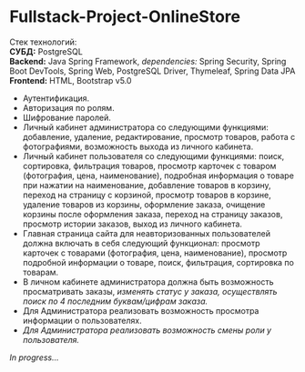# Fullstack-Project-OnlineStore

Стек технологий:<br>
<b>СУБД:</b> PostgreSQL<br>
<b>Backend:</b> Java Spring Framework, <i>dependencies:</i> Spring Security, Spring Boot DevTools, Spring Web, PostgreSQL Driver, Thymeleaf, Spring Data JPA<br>
<b>Frontend:</b> HTML, Bootstrap v5.0

- Аутентификация.
- Авторизация по ролям.
- Шифрование паролей.
- Личный кабинет администратора со следующими функциями: добавление, удаление, редактирование, просмотр товаров, работа с фотографиями, возможность выхода из личного кабинета.
- Личный кабинет пользователя со следующими функциями: поиск, сортировка, фильтрация товаров, просмотр карточек с товаром (фотография,
цена, наименование), подробная информация о товаре при нажатии на наименование, добавление товаров в корзину, переход на страницу с корзиной, просмотр товаров в корзине, удаление товаров из корзины, оформление заказа, очищение корзины после оформления заказа, переход на страницу заказов, просмотр истории заказов, выход из личного кабинета.
- Главная страница сайта для неавторизованных пользователей должна включать в себя следующий функционал: просмотр карточек с товарами (фотография, цена, наименование), просмотр подробной информации о товаре, поиск, фильтрация, сортировка по товарам.
- В личном кабинете администратора должна быть возможность просматривать заказы, <i>изменять статус у заказа, осуществлять поиск по 4 последним буквам/цифрам заказа.</i>
- Для Администратора реализовать возможность просмотра информации о пользователях.<i>
- Для Администратора реализовать возможность смены роли у пользователя.</i>

<i>In progress...</i>
